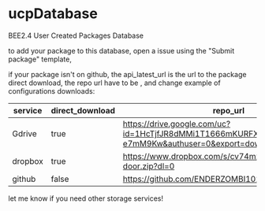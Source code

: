 # ucpDatabase
BEE2.4 User Created Packages Database


to add your package to this database, open a issue using the "Submit package" template,  
  
  
if your package isn't on github, the api_latest_url is the url to the package direct download, the repo url have to be , and change 
example of configurations downloads:

service|direct_download|repo_url
-------|---------------|--------------------------------------------------------------------------------------------
Gdrive |     true      | https://drive.google.com/uc?id=1HcTjfJR8dMMi1T1666mKURFX-e7mM9Kw&authuser=0&export=download
dropbox|     true      | https://www.dropbox.com/s/cv74mxkvxzobig8/vertical-door.zip?dl=0
github |     false     | https://github.com/ENDERZOMBI102/BEE-manipulator


let me know if you need other storage services!
